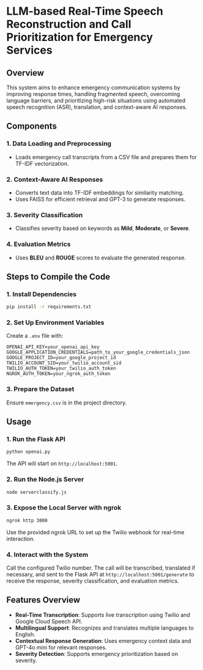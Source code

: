# LLM-based Real-Time Speech Reconstruction and Call Prioritization for Emergency Services

## Overview

This system aims to enhance emergency communication systems by improving response times, handling fragmented speech, overcoming language barriers, and prioritizing high-risk situations using automated speech recognition (ASR), translation, and context-aware AI responses.

## Components

### 1. Data Loading and Preprocessing

- Loads emergency call transcripts from a CSV file and prepares them for TF-IDF vectorization.

### 2. Context-Aware AI Responses

- Converts text data into TF-IDF embeddings for similarity matching.
- Uses FAISS for efficient retrieval and GPT-3 to generate responses.

### 3. Severity Classification

- Classifies severity based on keywords as **Mild**, **Moderate**, or **Severe**.

### 4. Evaluation Metrics

- Uses **BLEU** and **ROUGE** scores to evaluate the generated response.

## Steps to Compile the Code

### 1. Install Dependencies

```bash
pip install -r requirements.txt
```

### 2. Set Up Environment Variables

Create a `.env` file with:

```dotenv
OPENAI_API_KEY=your_openai_api_key
GOOGLE_APPLICATION_CREDENTIALS=path_to_your_google_credentials_json
GOOGLE_PROJECT_ID=your_google_project_id
TWILIO_ACCOUNT_SID=your_twilio_account_sid
TWILIO_AUTH_TOKEN=your_twilio_auth_token
NGROK_AUTH_TOKEN=your_ngrok_auth_token
```

### 3. Prepare the Dataset

Ensure `emergency.csv` is in the project directory.

## Usage

### 1. Run the Flask API

```bash
python openai.py
```

The API will start on `http://localhost:5001`.

### 2. Run the Node.js Server

```bash
node serverclassify.js
```

### 3. Expose the Local Server with ngrok

```bash
ngrok http 3000
```

Use the provided ngrok URL to set up the Twilio webhook for real-time interaction.

### 4. Interact with the System

Call the configured Twilio number. The call will be transcribed, translated if necessary, and sent to the Flask API at `http://localhost:5001/generate` to receive the response, severity classification, and evaluation metrics.

## Features Overview

- **Real-Time Transcription**: Supports live transcription using Twilio and Google Cloud Speech API.
- **Multilingual Support**: Recognizes and translates multiple languages to English.
- **Contextual Response Generation**: Uses emergency context data and GPT-4o mini for relevant responses.
- **Severity Detection**: Supports emergency prioritization based on severity.

